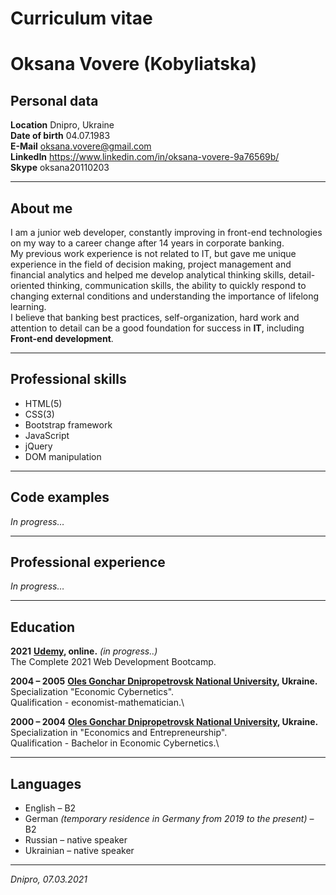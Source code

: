 # Curriculum vitae
# **Oksana Vovere (Kobyliatska)**

## **Personal data**
**Location** Dnipro, Ukraine\
**Date of birth** 04.07.1983\
**E-Mail** oksana.vovere@gmail.com\
**LinkedIn** https://www.linkedin.com/in/oksana-vovere-9a76569b/ \
**Skype** oksana20110203
___
## **About me**
I am a junior web developer, constantly improving in front-end technologies on my way to a career change after 14 years in corporate banking.\
My previous work experience is not related to IT, but gave me unique experience in the field of decision making, project management and financial analytics and helped me develop analytical thinking skills, detail-oriented thinking, communication skills, the ability to quickly respond to changing external conditions and understanding the importance of lifelong learning.\
I believe that banking best practices, self-organization, hard work and attention to detail can be a good foundation for success in **IT**, including **Front-end development**.
___
## **Professional skills**
* HTML(5)
* CSS(3)
* Bootstrap framework
* JavaScript
* jQuery
* DOM manipulation
___
## **Code examples**
*In progress…*
___
## **Professional experience**
*In progress…*
___
## **Education**
**2021**
**[Udemy](https://www.udemy.com/course/the-complete-web-development-bootcamp/), online.** *(in progress..)*\
The Complete 2021 Web Development Bootcamp.

**2004 – 2005**
**[Oles Gonchar Dnipropetrovsk National University](http://www.dnu.dp.ua/), Ukraine.**\
Specialization "Economic Cybernetics".\
Qualification - economist-mathematician.\

**2000 – 2004**
**[Oles Gonchar Dnipropetrovsk National University](http://www.dnu.dp.ua/), Ukraine.**\
Specialization in "Economics and Entrepreneurship".\
Qualification - Bachelor in Economic Cybernetics.\
___
## **Languages**
* English – B2
* German  *(temporary residence in Germany from 2019 to the present)* – B2
* Russian – native speaker
* Ukrainian – native speaker
___
*Dnipro, 07.03.2021*

